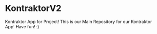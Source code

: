 # KontraktorV2
Kontraktor App for Project!
This is our Main Repository for our Kontraktor App! Have fun! :)
